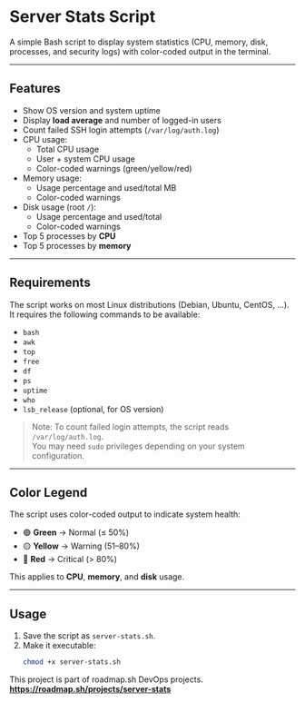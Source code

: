 # Server Stats Script

A simple Bash script to display system statistics (CPU, memory, disk, processes, and security logs) with color-coded output in the terminal.

---

## Features
- Show OS version and system uptime
- Display **load average** and number of logged-in users
- Count failed SSH login attempts (`/var/log/auth.log`)
- CPU usage:
  - Total CPU usage
  - User + system CPU usage
  - Color-coded warnings (green/yellow/red)
- Memory usage:
  - Usage percentage and used/total MB
  - Color-coded warnings
- Disk usage (root `/`):
  - Usage percentage and used/total
  - Color-coded warnings
- Top 5 processes by **CPU**
- Top 5 processes by **memory**

---

## Requirements
The script works on most Linux distributions (Debian, Ubuntu, CentOS, ...). It requires the following commands to be available:
- `bash`
- `awk`
- `top`
- `free`
- `df`
- `ps`
- `uptime`
- `who`
- `lsb_release` (optional, for OS version)

> Note: To count failed login attempts, the script reads `/var/log/auth.log`.  
> You may need `sudo` privileges depending on your system configuration.

---

## Color Legend
The script uses color-coded output to indicate system health:

- 🟢 **Green** → Normal (≤ 50%)  
- 🟡 **Yellow** → Warning (51–80%)  
- 🔴 **Red** → Critical (> 80%)  

This applies to **CPU**, **memory**, and **disk** usage.

---

## Usage
1. Save the script as `server-stats.sh`.
2. Make it executable:
   ```bash
   chmod +x server-stats.sh


This project is part of roadmap.sh DevOps projects.
**https://roadmap.sh/projects/server-stats**
